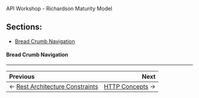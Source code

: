 API Workshop - Richardson Maturity Model

## Sections:

* [Bread Crumb Navigation](#bread-crumb-navigation)

#### Bread Crumb Navigation
_________________________

Previous | Next
:------- | ---:
← [Rest Architecture Constraints](./rest-constraints.md) | [HTTP Concepts](./http-concepts.md) →

